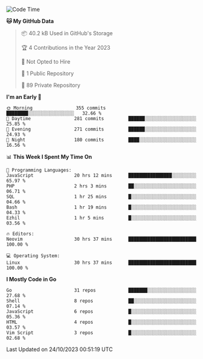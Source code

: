 
<!--START_SECTION:waka-->
![Code Time](http://img.shields.io/badge/Code%20Time-4%2C177%20hrs%2043%20mins-blue)

**🐱 My GitHub Data** 

> 📦 40.2 kB Used in GitHub's Storage 
 > 
> 🏆 4 Contributions in the Year 2023
 > 
> 🚫 Not Opted to Hire
 > 
> 📜 1 Public Repository 
 > 
> 🔑 89 Private Repository 
 > 
**I'm an Early 🐤** 

```text
🌞 Morning                355 commits         ████████░░░░░░░░░░░░░░░░░   32.66 % 
🌆 Daytime                281 commits         ██████░░░░░░░░░░░░░░░░░░░   25.85 % 
🌃 Evening                271 commits         ██████░░░░░░░░░░░░░░░░░░░   24.93 % 
🌙 Night                  180 commits         ████░░░░░░░░░░░░░░░░░░░░░   16.56 % 
```


📊 **This Week I Spent My Time On** 

```text
💬 Programming Languages: 
JavaScript               20 hrs 12 mins      ████████████████░░░░░░░░░   65.97 % 
PHP                      2 hrs 3 mins        ██░░░░░░░░░░░░░░░░░░░░░░░   06.71 % 
SQL                      1 hr 25 mins        █░░░░░░░░░░░░░░░░░░░░░░░░   04.66 % 
Bash                     1 hr 19 mins        █░░░░░░░░░░░░░░░░░░░░░░░░   04.33 % 
Ezhil                    1 hr 5 mins         █░░░░░░░░░░░░░░░░░░░░░░░░   03.56 % 

🔥 Editors: 
Neovim                   30 hrs 37 mins      █████████████████████████   100.00 % 

💻 Operating System: 
Linux                    30 hrs 37 mins      █████████████████████████   100.00 % 
```

**I Mostly Code in Go** 

```text
Go                       31 repos            ███████░░░░░░░░░░░░░░░░░░   27.68 % 
Shell                    8 repos             ██░░░░░░░░░░░░░░░░░░░░░░░   07.14 % 
JavaScript               6 repos             █░░░░░░░░░░░░░░░░░░░░░░░░   05.36 % 
HTML                     4 repos             █░░░░░░░░░░░░░░░░░░░░░░░░   03.57 % 
Vim Script               3 repos             █░░░░░░░░░░░░░░░░░░░░░░░░   02.68 % 
```




 Last Updated on 24/10/2023 00:51:19 UTC
<!--END_SECTION:waka-->
